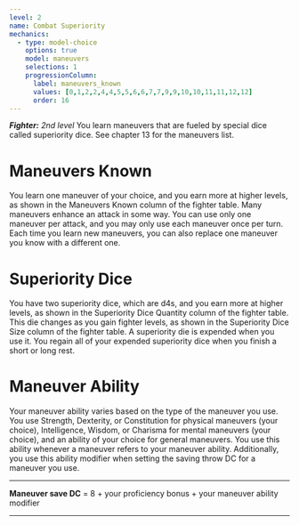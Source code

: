```yaml
---
level: 2
name: Combat Superiority
mechanics:
  - type: model-choice
    options: true
    model: maneuvers
    selections: 1
    progressionColumn:
      label: maneuvers_known
      values: [0,1,2,2,4,4,5,5,6,6,7,7,9,9,10,10,11,11,12,12]
      order: 16
---
```

_**Fighter:** 2nd level_
You learn maneuvers that are fueled by special dice called superiority dice. See chapter 13 for the maneuvers list.
# Maneuvers Known
You learn one maneuver of your choice, and you earn more at higher levels, as shown in the Maneuvers Known column of the fighter table. Many maneuvers enhance an attack in some way. You can use only one maneuver per attack, and you may only use each maneuver once per turn.
Each time you learn new maneuvers, you can also replace one maneuver you know with a different one.
# Superiority Dice
You have two superiority dice, which are d4s, and you earn more at higher levels, as shown in the Superiority Dice Quantity column of the fighter table. This die changes as you gain fighter levels, as shown in the Superiority Dice Size column of the fighter table. A superiority die is expended when you use it. 
You regain all of your expended superiority dice when you finish a short or long rest.
# Maneuver Ability
Your maneuver ability varies based on the type of the maneuver you use. You use Strength, Dexterity, or Constitution for physical maneuvers (your choice), Intelligence, Wisdom, or Charisma for mental maneuvers (your choice), and an ability of your choice for general maneuvers. You use this ability whenever a maneuver refers to your maneuver ability. Additionally, you use this ability modifier when setting the saving throw DC for a maneuver you use.
___
**Maneuver save DC** = 8 + your proficiency bonus + your maneuver ability modifier
___